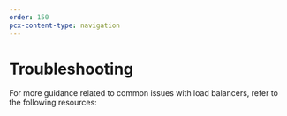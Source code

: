 ```yaml
---
order: 150
pcx-content-type: navigation
---
```


# Troubleshooting

For more guidance related to common issues with load balancers, refer to the following resources:

<DirectoryListing path="/troubleshooting" />
